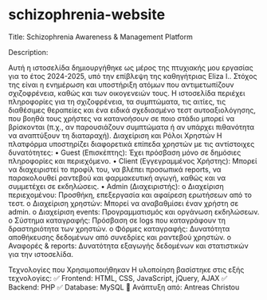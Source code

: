 # schizophrenia-website
Title: Schizophrenia Awareness & Management Platform

Description:

Αυτή η ιστοσελίδα δημιουργήθηκε ως μέρος της πτυχιακής μου εργασίας για το έτος 2024-2025, υπό την επίβλεψη της καθηγήτριας Eliza I.. Στόχος της είναι η ενημέρωση και υποστήριξη ατόμων που αντιμετωπίζουν σχιζοφρένεια, καθώς και των οικογενειών τους.
Η ιστοσελίδα περιέχει πληροφορίες για τη σχιζοφρένεια, τα συμπτώματα, τις αιτίες, τις διαθέσιμες θεραπείες και ένα ειδικά σχεδιασμένο τεστ αυτοαξιολόγησης, που βοηθά τους χρήστες να κατανοήσουν σε ποιο στάδιο μπορεί να βρίσκονται (π.χ., αν παρουσιάζουν συμπτώματα ή αν υπάρχει πιθανότητα να αναπτύξουν τη διαταραχή).
Διαχείριση και Ρόλοι Χρηστών
Η πλατφόρμα υποστηρίζει διαφορετικά επίπεδα χρηστών με τις αντίστοιχες δυνατότητες:
•	Guest (Επισκέπτης): Έχει πρόσβαση μόνο σε δημόσιες πληροφορίες και περιεχόμενο.
•	Client (Εγγεγραμμένος Χρήστης): Μπορεί να διαχειριστεί το προφίλ του, να βλέπει προσωπικά reports, να παρακολουθεί ραντεβού και φαρμακευτική αγωγή, καθώς και να συμμετέχει σε εκδηλώσεις.
•	Admin (Διαχειριστής):
o	Διαχείριση περιεχομένου: Προσθήκη, επεξεργασία και αφαίρεση ερωτήσεων από το τεστ.
o	Διαχείριση χρηστών: Μπορεί να αναβαθμίσει έναν χρήστη σε admin.
o	Διαχείριση events: Προγραμματισμός και οργάνωση εκδηλώσεων.
o	Σύστημα καταγραφής: Πρόσβαση σε logs που καταγράφουν τη δραστηριότητα των χρηστών.
o	Φόρμες καταγραφής: Δυνατότητα αποθήκευσης δεδομένων από συνεδρίες και ραντεβού χρηστών.
o	Αναφορές & reports: Δυνατότητα εξαγωγής δεδομένων και στατιστικών για την ιστοσελίδα.

Τεχνολογίες που Χρησιμοποιήθηκαν
Η υλοποίηση βασίστηκε στις εξής τεχνολογίες:
✅ Frontend: HTML, CSS, JavaScript, jQuery, AJAX
✅ Backend: PHP
✅ Database: MySQL
📌 Ανάπτυξη από: Antreas Christou


